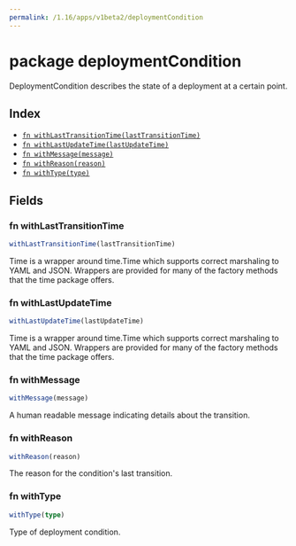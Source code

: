 ```yaml
---
permalink: /1.16/apps/v1beta2/deploymentCondition
---
```


# package deploymentCondition

DeploymentCondition describes the state of a deployment at a certain point.

## Index

* [`fn withLastTransitionTime(lastTransitionTime)`](#fn-withlasttransitiontime)
* [`fn withLastUpdateTime(lastUpdateTime)`](#fn-withlastupdatetime)
* [`fn withMessage(message)`](#fn-withmessage)
* [`fn withReason(reason)`](#fn-withreason)
* [`fn withType(type)`](#fn-withtype)

## Fields

### fn withLastTransitionTime

```ts
withLastTransitionTime(lastTransitionTime)
```

Time is a wrapper around time.Time which supports correct marshaling to YAML and JSON.  Wrappers are provided for many of the factory methods that the time package offers.

### fn withLastUpdateTime

```ts
withLastUpdateTime(lastUpdateTime)
```

Time is a wrapper around time.Time which supports correct marshaling to YAML and JSON.  Wrappers are provided for many of the factory methods that the time package offers.

### fn withMessage

```ts
withMessage(message)
```

A human readable message indicating details about the transition.

### fn withReason

```ts
withReason(reason)
```

The reason for the condition's last transition.

### fn withType

```ts
withType(type)
```

Type of deployment condition.